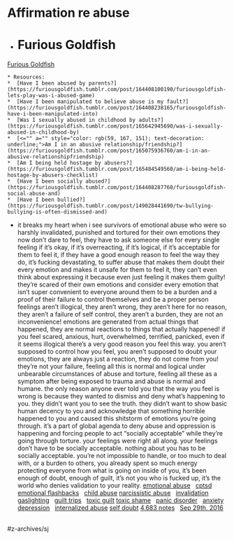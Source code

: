 # Affirmation re abuse
* # Furious Goldfish
[Furious Goldfish](https://furiousgoldfish.tumblr.com/)

	* Resources:
	*  [Have I been abused by parents?](https://furiousgoldfish.tumblr.com/post/164408100190/furiousgoldfish-lets-play-was-i-abused-game) 
	*  [Have I been manipulated to believe abuse is my fault?](https://furiousgoldfish.tumblr.com/post/164408238165/furiousgoldfish-have-i-been-manipulated-into) 
	*  [Was I sexually abused in childhood by adults?](https://furiousgoldfish.tumblr.com/post/165642945690/was-i-sexually-abused-in-childhood-by) 
	*  [<="" a="" style="color: rgb(59, 167, 151); text-decoration: underline;">Am I in an abusive relationship/friendship?](https://furiousgoldfish.tumblr.com/post/165075936760/am-i-in-an-abusive-relationshipfriendship) 
	*  [Am I being held hostage by abusers?](https://furiousgoldfish.tumblr.com/post/165484549560/am-i-being-held-hostage-by-abusers-checklist) 
	*  [Have I been socially abused?](https://furiousgoldfish.tumblr.com/post/164408287760/furiousgoldfish-social-abuse-and) 
	*  [Have I been bullied?](https://furiousgoldfish.tumblr.com/post/149028441690/tw-bullying-bullying-is-often-dismissed-and) 
* it breaks my heart when i see survivors of emotional abuse who were so harshly invalidated, punished and tortured for their own emotions they now don’t dare to feel, they have to ask someone else for every single feeling if it’s okay, if it’s overreacting, if it’s logical, if it’s acceptable for them to feel it, if they have a good enough reason to feel the way they do, it’s fucking devastating, to suffer abuse that makes them doubt their every emotion and makes it unsafe for them to feel it, they can’t even think about expressing it because even just feeling it makes them guilty! they’re scared of their own emotions and consider every emotion that isn’t super convenient to everyone around them to be a burden and a proof of their failure to control themselves and be a proper person
feelings aren’t illogical, they aren’t wrong, they aren’t here for no reason, they aren’t a failure of self control, they aren’t a burden, they are not an inconvenience! emotions are generated from actual things that happened, they are normal reactions to things that actually happened! if you feel scared, anxious, hurt, overwhelmed, terrified, panicked, even if it seems illogical there’s a very good reason you feel this way. you aren’t supposed to control how you feel, you aren’t supposed to doubt your emotions, they are always just a reaction, they do not come from you! they’re not your failure, feeling all this is normal and logical under unbearable circumstances of abuse and torture, feeling all these as a symptom after being exposed to trauma and abuse is normal and humane.
the only reason anyone ever told you that the way you feel is wrong is because they wanted to dismiss and deny what’s happening to you. they didn’t want you to see the truth. they didn’t want to show basic human decency to you and acknowledge that something horrible happened to you and caused this shitstorm of emotions you’re going through. it’s a part of global agenda to deny abuse and oppression is happening and forcing people to act “socially acceptable” while they’re going through torture. your feelings were right all along. your feelings don’t have to be socially acceptable. nothing about you has to be socially acceptable. you’re not impossible to handle, or too much to deal with, or a burden to others, you already spent so much energy protecting everyone from what is going on inside of you, it’s been enough of doubt, enough of guilt, it’s not you who is fucked up, it’s the world who denies validation to your reality.
 [emotional abuse](https://furiousgoldfish.tumblr.com/tagged/emotional-abuse)   [cptsd](https://furiousgoldfish.tumblr.com/tagged/cptsd)   [emotional flashbacks](https://furiousgoldfish.tumblr.com/tagged/emotional-flashbacks)     [child abuse](https://furiousgoldfish.tumblr.com/tagged/child-abuse)  [narcissistic abuse](https://furiousgoldfish.tumblr.com/tagged/narcissistic-abuse)   [invalidation](https://furiousgoldfish.tumblr.com/tagged/invalidation)   [gaslighting](https://furiousgoldfish.tumblr.com/tagged/gaslighting)   [guilt trips](https://furiousgoldfish.tumblr.com/tagged/guilt-trips)     [toxic guilt](https://furiousgoldfish.tumblr.com/tagged/toxic-guilt)  [toxic shame](https://furiousgoldfish.tumblr.com/tagged/toxic-shame)   [panic disorder](https://furiousgoldfish.tumblr.com/tagged/panic-disorder)   [anxiety](https://furiousgoldfish.tumblr.com/tagged/anxiety)   [depression](https://furiousgoldfish.tumblr.com/tagged/depression)     [internalized abuse](https://furiousgoldfish.tumblr.com/tagged/internalized-abuse)  [self doubt](https://furiousgoldfish.tumblr.com/tagged/self-doubt) 
 [4,683 notes](https://furiousgoldfish.tumblr.com/post/151111567495/it-breaks-my-heart-when-i-see-survivors-of#notes)   [Sep 29th, 2016](https://furiousgoldfish.tumblr.com/post/151111567495/it-breaks-my-heart-when-i-see-survivors-of) 
 
 

#z-archives/sj